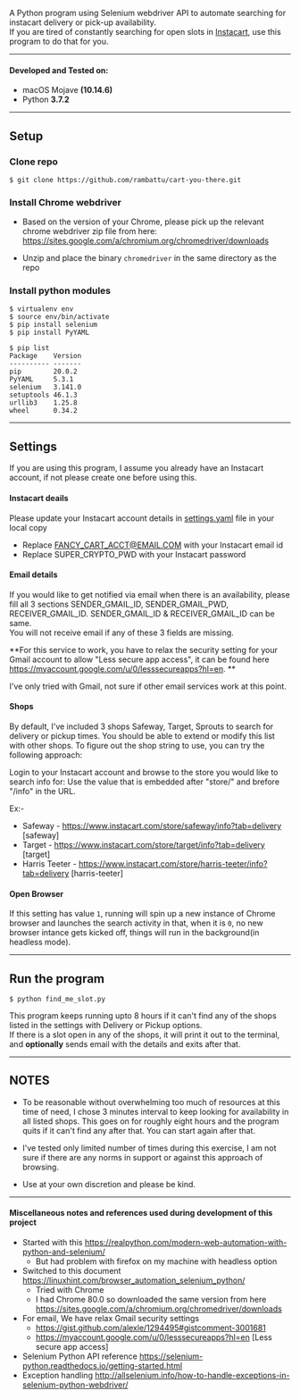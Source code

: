 A Python program using Selenium webdriver API to automate searching for instacart 
delivery or pick-up availability.  
If you are tired of constantly searching for open slots in [Instacart](https://www.instacart.com/), 
use this program to do that for you.

---

#### Developed and Tested on:
- macOS Mojave **(10.14.6)**
- Python **3.7.2**

---

## Setup

### Clone repo
```
$ git clone https://github.com/rambattu/cart-you-there.git
```

### Install Chrome webdriver
- Based on the version of your Chrome, please pick up the relevant chrome webdriver
zip file from here:  
https://sites.google.com/a/chromium.org/chromedriver/downloads

- Unzip and place the binary `chromedriver` in the same directory as the repo

### Install python modules

```
$ virtualenv env
$ source env/bin/activate
$ pip install selenium
$ pip install PyYAML
```

```
$ pip list
Package    Version
---------- -------
pip        20.0.2
PyYAML     5.3.1
selenium   3.141.0
setuptools 46.1.3
urllib3    1.25.8
wheel      0.34.2
```

---


## Settings
If you are using this program, I assume you already have an Instacart account,
if not please create one before using this.  

#### Instacart deails
Please update your Instacart account details in [settings.yaml](settings.yaml) file in your local copy
- Replace FANCY_CART_ACCT@EMAIL.COM with your Instacart email id
- Replace SUPER_CRYPTO_PWD with your Instacart password  

#### Email details 
If you would like to get notified via email when there is an availability, please fill
all 3 sections SENDER_GMAIL_ID, SENDER_GMAIL_PWD, RECEIVER_GMAIL_ID.
SENDER_GMAIL_ID & RECEIVER_GMAIL_ID can be same.  
You will not receive email if any of these 3 fields are missing.  

**For this service to work, you have to relax the security setting for your Gmail account
to allow "Less secure app access", it can be found here https://myaccount.google.com/u/0/lesssecureapps?hl=en. **  

I've only tried with Gmail, not sure if other email services work at this point.

#### Shops

By default, I've included 3 shops Safeway, Target, Sprouts to search for delivery or pickup times.
You should be able to extend or modify this list with other shops.
To figure out the shop string to use, you can try the following approach:  


Login to your Instacart account and browse to the store you would like to search info for:
Use the value that is embedded after "store/" and brefore "/info" in the URL.  

Ex:-  
- Safeway - https://www.instacart.com/store/safeway/info?tab=delivery [safeway]
- Target - https://www.instacart.com/store/target/info?tab=delivery [target]
- Harris Teeter - https://www.instacart.com/store/harris-teeter/info?tab=delivery [harris-teeter]

#### Open Browser
If this setting has value `1`, running will spin up a new instance of Chrome browser
and launches the search activity in that, when it is `0`, no new browser intance gets
kicked off, things will run in the background(in headless mode).

---

## Run the program
```
$ python find_me_slot.py
```

This program keeps running upto 8 hours if it can't find any of the shops listed
in the settings with Delivery or Pickup options.  
If there is a slot open in any of the shops, 
it will print it out to the terminal, and **optionally** sends email
with the details and exits after that.

---

## NOTES
- To be reasonable without overwhelming too much of resources at this time of need, 
I chose 3 minutes interval to keep looking for availability in all listed shops.
This goes on for roughly eight hours and the program quits if it can't find any
after that. You can start again after that.

- I've tested only limited number of times during this exercise, I am not sure if
there are any norms in support or against this approach of browsing.

- Use at your own discretion and please be kind.

---

#### Miscellaneous notes and references used during development of this project
- Started with this https://realpython.com/modern-web-automation-with-python-and-selenium/
    - But had problem with firefox on my machine with headless option
- Switched to this document https://linuxhint.com/browser_automation_selenium_python/
    - Tried with Chrome
    - I had Chrome 80.0 so downloaded the same version from here https://sites.google.com/a/chromium.org/chromedriver/downloads
- For email, We have relax Gmail security settings
    - https://gist.github.com/alexle/1294495#gistcomment-3001681
    - https://myaccount.google.com/u/0/lesssecureapps?hl=en
        [Less secure app access]
- Selenium Python API reference https://selenium-python.readthedocs.io/getting-started.html
- Exception handling http://allselenium.info/how-to-handle-exceptions-in-selenium-python-webdriver/
